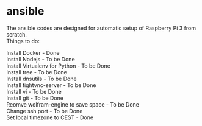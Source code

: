 # ansible
The ansible codes are designed for automatic setup of Raspberry Pi 3 from scratch. <br /> 
Things to do:

Install Docker - Done <br />
Install Nodejs - To be Done <br />
Install Virtualenv for Python - To be Done <br />
Install tree - To be Done <br />
Install dnsutils - To be Done <br />
Install tightvnc-server - To be Done <br />
Install vi - To be Done <br />
Install git - To be Done <br />
Reomve wolfram-engine to save space - To be Done <br />
Change ssh port - To be Done <br />
Set local timezone to CEST - Done <br />
